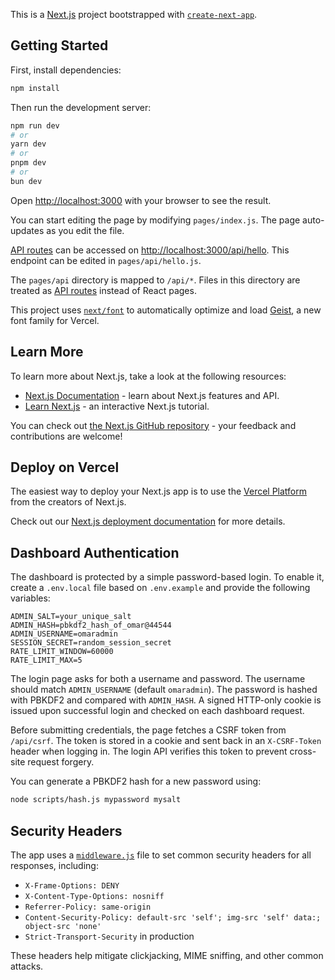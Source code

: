 This is a [Next.js](https://nextjs.org) project bootstrapped with [`create-next-app`](https://nextjs.org/docs/pages/api-reference/create-next-app).

## Getting Started

First, install dependencies:

```bash
npm install
```

Then run the development server:

```bash
npm run dev
# or
yarn dev
# or
pnpm dev
# or
bun dev
```

Open [http://localhost:3000](http://localhost:3000) with your browser to see the result.

You can start editing the page by modifying `pages/index.js`. The page auto-updates as you edit the file.

[API routes](https://nextjs.org/docs/pages/building-your-application/routing/api-routes) can be accessed on [http://localhost:3000/api/hello](http://localhost:3000/api/hello). This endpoint can be edited in `pages/api/hello.js`.

The `pages/api` directory is mapped to `/api/*`. Files in this directory are treated as [API routes](https://nextjs.org/docs/pages/building-your-application/routing/api-routes) instead of React pages.

This project uses [`next/font`](https://nextjs.org/docs/pages/building-your-application/optimizing/fonts) to automatically optimize and load [Geist](https://vercel.com/font), a new font family for Vercel.

## Learn More

To learn more about Next.js, take a look at the following resources:

- [Next.js Documentation](https://nextjs.org/docs) - learn about Next.js features and API.
- [Learn Next.js](https://nextjs.org/learn-pages-router) - an interactive Next.js tutorial.

You can check out [the Next.js GitHub repository](https://github.com/vercel/next.js) - your feedback and contributions are welcome!

## Deploy on Vercel

The easiest way to deploy your Next.js app is to use the [Vercel Platform](https://vercel.com/new?utm_medium=default-template&filter=next.js&utm_source=create-next-app&utm_campaign=create-next-app-readme) from the creators of Next.js.

Check out our [Next.js deployment documentation](https://nextjs.org/docs/pages/building-your-application/deploying) for more details.

## Dashboard Authentication

The dashboard is protected by a simple password-based login. To enable it, create a `.env.local` file based on `.env.example` and provide the following variables:

```
ADMIN_SALT=your_unique_salt
ADMIN_HASH=pbkdf2_hash_of_omar@44544
ADMIN_USERNAME=omaradmin
SESSION_SECRET=random_session_secret
RATE_LIMIT_WINDOW=60000
RATE_LIMIT_MAX=5
```

The login page asks for both a username and password. The username should match
`ADMIN_USERNAME` (default `omaradmin`). The password is hashed with PBKDF2 and
compared with `ADMIN_HASH`. A signed HTTP-only cookie is issued upon successful
login and checked on each dashboard request.

Before submitting credentials, the page fetches a CSRF token from `/api/csrf`.
The token is stored in a cookie and sent back in an `X-CSRF-Token` header when
logging in. The login API verifies this token to prevent cross-site request
forgery.

You can generate a PBKDF2 hash for a new password using:

```bash
node scripts/hash.js mypassword mysalt
```

## Security Headers

The app uses a [`middleware.js`](middleware.js) file to set common security headers for all responses, including:

- `X-Frame-Options: DENY`
- `X-Content-Type-Options: nosniff`
- `Referrer-Policy: same-origin`
- `Content-Security-Policy: default-src 'self'; img-src 'self' data:; object-src 'none'`
- `Strict-Transport-Security` in production

These headers help mitigate clickjacking, MIME sniffing, and other common attacks.
